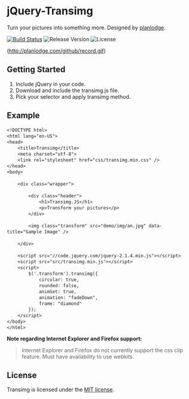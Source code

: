 # jQuery-Transimg
Turn your pictures into something more. Designed by [planlodge](https://github.com/planlodge).

[![Build Status](https://travis-ci.org/stevenbenner/jquery-powertip.svg?branch=master)](https://travis-ci.org/stevenbenner/jquery-powertip)
![Release Version](http://img.shields.io/github/release/stevenbenner/jquery-powertip.svg)
![License](https://img.shields.io/packagist/l/doctrine/orm.svg)

(http://planlodge.com/github/record.gif)

## Getting Started

 1. Include jQuery in your code.
 2. Download and include the transimg.js file.
 3. Pick your selector and apply transimg method.

## Example

    <!DOCTYPE html>
	<html lang="en-US">
	<head>
		<title>Transimg</title>
		<meta charset="utf-8">
		<link rel="stylesheet" href="css/transimg.min.css" />
	</head>
	<body>

		<div class="wrapper">
		
			<div class="header">
				<h1>Transimg.JS</h1>
				<p>Transform your pictures</p>
			</div>
		
			<img class="transform" src="demo/img/an.jpg" data-title="Sample Image" />
		
		</div>

		<script src="//code.jquery.com/jquery-2.1.4.min.js"></script>
		<script src="src/transimg.min.js"></script>
		<script>
			$('.transform').transimg({
				circular: true,
				rounded: false,
				animSet: true,
				animation: "fadeDown",
				frame: "diamond"
			});
		</script>
	</body>
	</html>
	
**Note regarding Internet Explorer and Firefox support:**

> Internet Explorer and Firefox do not currently support the css clip feature. Must have availability to use webkits.

## License

Transimg is licensed under the [MIT license](http://opensource.org/licenses/MIT).
